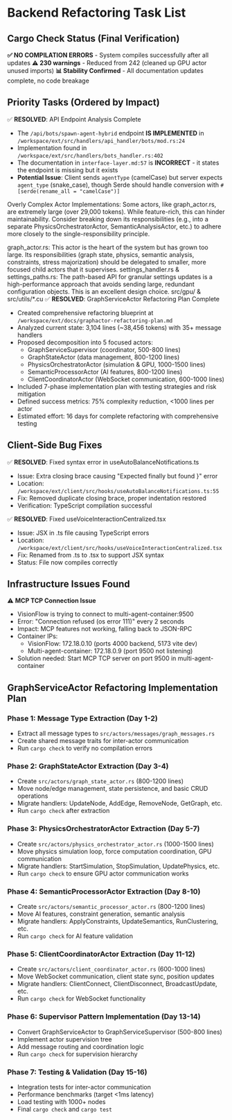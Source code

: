 # Backend Refactoring Task List

## Cargo Check Status (Final Verification)
**✅ NO COMPILATION ERRORS** - System compiles successfully after all updates
**⚠️ 230 warnings** - Reduced from 242 (cleaned up GPU actor unused imports)
**📊 Stability Confirmed** - All documentation updates complete, no code breakage

## Priority Tasks (Ordered by Impact)

✅ **RESOLVED**: API Endpoint Analysis Complete
- The `/api/bots/spawn-agent-hybrid` endpoint **IS IMPLEMENTED** in `/workspace/ext/src/handlers/api_handler/bots/mod.rs:24`
- Implementation found in `/workspace/ext/src/handlers/bots_handler.rs:402`
- The documentation in `interface-layer.md:57` is **INCORRECT** - it states the endpoint is missing but it exists
- **Potential Issue**: Client sends `agentType` (camelCase) but server expects `agent_type` (snake_case), though Serde should handle conversion with `#[serde(rename_all = "camelCase")]`

Overly Complex Actor Implementations: Some actors, like graph_actor.rs, are extremely large (over 29,000 tokens). While feature-rich, this can hinder maintainability. Consider breaking down its responsibilities (e.g., into a separate PhysicsOrchestratorActor, SemanticAnalysisActor, etc.) to adhere more closely to the single-responsibility principle.

graph_actor.rs: This actor is the heart of the system but has grown too large. Its responsibilities (graph state, physics, semantic analysis, constraints, stress majorization) should be delegated to smaller, more focused child actors that it supervises.
settings_handler.rs & settings_paths.rs: The path-based API for granular settings updates is a high-performance approach that avoids sending large, redundant configuration objects. This is an excellent design choice.
src/gpu/ & src/utils/*.cu
✅ **RESOLVED**: GraphServiceActor Refactoring Plan Complete
- Created comprehensive refactoring blueprint at `/workspace/ext/docs/graphactor-refactoring-plan.md`
- Analyzed current state: 3,104 lines (~38,456 tokens) with 35+ message handlers
- Proposed decomposition into 5 focused actors:
  - GraphServiceSupervisor (coordinator, 500-800 lines)
  - GraphStateActor (data management, 800-1200 lines)
  - PhysicsOrchestratorActor (simulation & GPU, 1000-1500 lines)
  - SemanticProcessorActor (AI features, 800-1200 lines)
  - ClientCoordinatorActor (WebSocket communication, 600-1000 lines)
- Included 7-phase implementation plan with testing strategies and risk mitigation
- Defined success metrics: 75% complexity reduction, <1000 lines per actor
- Estimated effort: 16 days for complete refactoring with comprehensive testing

## Client-Side Bug Fixes
✅ **RESOLVED**: Fixed syntax error in useAutoBalanceNotifications.ts
- Issue: Extra closing brace causing "Expected finally but found }" error
- Location: `/workspace/ext/client/src/hooks/useAutoBalanceNotifications.ts:55`
- Fix: Removed duplicate closing brace, proper indentation restored
- Verification: TypeScript compilation successful

✅ **RESOLVED**: Fixed useVoiceInteractionCentralized.tsx
- Issue: JSX in .ts file causing TypeScript errors
- Location: `/workspace/ext/client/src/hooks/useVoiceInteractionCentralized.tsx`
- Fix: Renamed from .ts to .tsx to support JSX syntax
- Status: File now compiles correctly

## Infrastructure Issues Found
⚠️ **MCP TCP Connection Issue**
- VisionFlow is trying to connect to multi-agent-container:9500
- Error: "Connection refused (os error 111)" every 2 seconds
- Impact: MCP features not working, falling back to JSON-RPC
- Container IPs:
  - VisionFlow: 172.18.0.10 (ports 4000 backend, 5173 vite dev)
  - Multi-agent-container: 172.18.0.9 (port 9500 not listening)
- Solution needed: Start MCP TCP server on port 9500 in multi-agent-container

## GraphServiceActor Refactoring Implementation Plan

### Phase 1: Message Type Extraction (Day 1-2)
- Extract all message types to `src/actors/messages/graph_messages.rs`
- Create shared message traits for inter-actor communication
- Run `cargo check` to verify no compilation errors

### Phase 2: GraphStateActor Extraction (Day 3-4)
- Create `src/actors/graph_state_actor.rs` (800-1200 lines)
- Move node/edge management, state persistence, and basic CRUD operations
- Migrate handlers: UpdateNode, AddEdge, RemoveNode, GetGraph, etc.
- Run `cargo check` after extraction

### Phase 3: PhysicsOrchestratorActor Extraction (Day 5-7)
- Create `src/actors/physics_orchestrator_actor.rs` (1000-1500 lines)
- Move physics simulation loop, force computation coordination, GPU communication
- Migrate handlers: StartSimulation, StopSimulation, UpdatePhysics, etc.
- Run `cargo check` to ensure GPU actor communication works

### Phase 4: SemanticProcessorActor Extraction (Day 8-10)
- Create `src/actors/semantic_processor_actor.rs` (800-1200 lines)
- Move AI features, constraint generation, semantic analysis
- Migrate handlers: ApplyConstraints, UpdateSemantics, RunClustering, etc.
- Run `cargo check` for AI feature validation

### Phase 5: ClientCoordinatorActor Extraction (Day 11-12)
- Create `src/actors/client_coordinator_actor.rs` (600-1000 lines)
- Move WebSocket communication, client state sync, position updates
- Migrate handlers: ClientConnect, ClientDisconnect, BroadcastUpdate, etc.
- Run `cargo check` for WebSocket functionality

### Phase 6: Supervisor Pattern Implementation (Day 13-14)
- Convert GraphServiceActor to GraphServiceSupervisor (500-800 lines)
- Implement actor supervision tree
- Add message routing and coordination logic
- Run `cargo check` for supervision hierarchy

### Phase 7: Testing & Validation (Day 15-16)
- Integration tests for inter-actor communication
- Performance benchmarks (target <1ms latency)
- Load testing with 1000+ nodes
- Final `cargo check` and `cargo test`
